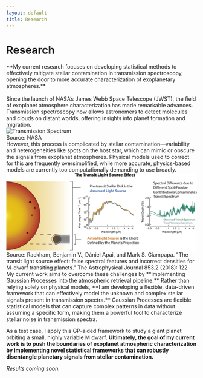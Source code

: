 ```yaml
---
layout: default
title: Research
---
```


# Research

<div style="text-align: left;">
**My current research focuses on developing statistical methods to effectively mitigate stellar contamination in transmission spectroscopy, opening the door to more accurate characterization of exoplanetary atmospheres.**
<br><br>
Since the launch of NASA’s James Webb Space Telescope (JWST), the field of exoplanet atmosphere characterization has made remarkable advances. Transmission spectroscopy now allows astronomers to detect molecules and clouds on distant worlds, offering insights into planet formation and migration.
</div>

<div class="image-container">
  <img src="trans_spec.png" alt="Transmission Spectrum">
  <div class="caption">Source: NASA</div>
</div>

<div style="text-align: left;">
However, this process is complicated by stellar contamination—variability and heterogeneities like spots on the host star, which can mimic or obscure the signals from exoplanet atmospheres. Physical models used to correct for this are frequently oversimplified, while more accurate, physics-based models are currently too computationally demanding to use broadly.
</div>

<div class="image-container">
  <img src="stellar_contamination.jpg" alt="Stellar Contamination">
  <div class="caption">Source: Rackham, Benjamin V., Dániel Apai, and Mark S. Giampapa. "The transit light source effect: false spectral features and incorrect densities for M-dwarf transiting planets." The Astrophysical Journal 853.2 (2018): 122</div>
</div>

<div style="text-align: left;">
My current work aims to overcome these challenges by **implementing Gaussian Processes into the atmospheric retrieval pipeline.** Rather than relying solely on physical models, **I am developing a flexible, data-driven framework that can effectively model the unknown and complex stellar signals present in transmission spectra.** Gaussian Processes are flexible statistical models that can capture complex patterns in data without assuming a specific form, making them a powerful tool to characterize stellar noise in transmission spectra.

As a test case, I apply this GP-aided framework to study a giant planet orbiting a small, highly variable M dwarf. **Ultimately, the goal of my current work is to push the boundaries of exoplanet atmospheric characterization by implementing novel statistical frameworks that can robustly disentangle planetary signals from stellar contamination.**

*Results coming soon.*
</div>

